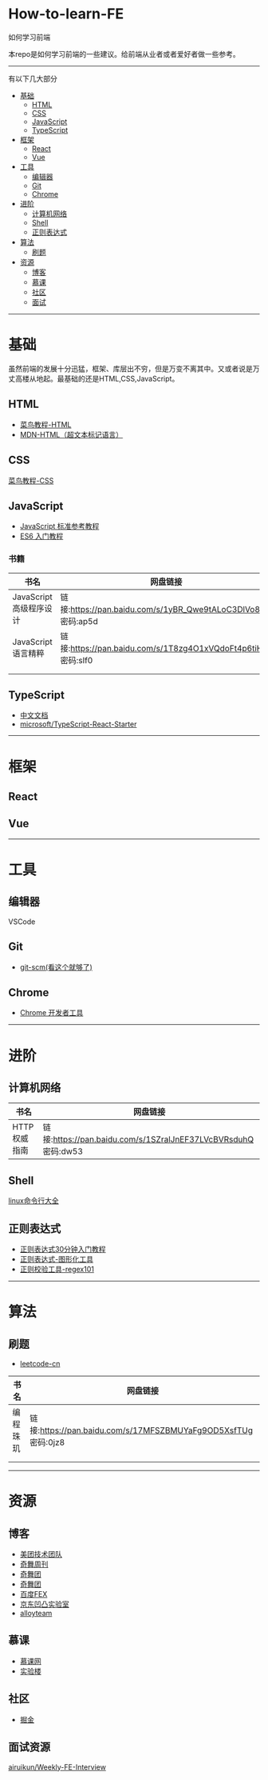 # How-to-learn-FE
如何学习前端

本repo是如何学习前端的一些建议。给前端从业者或者爱好者做一些参考。

**********************

有以下几大部分
- [基础](#基础)
    - [HTML](#HTML)
    - [CSS](#CSS)
    - [JavaScript](#JavaScript)
    - [TypeScript](#TypeScript)
- [框架](#框架)
    - [React](#React)
    - [Vue](#Vue)
- [工具](#工具)
    - [编辑器](#编辑器)
    - [Git](#Git)
    - [Chrome](#Chrome)
- [进阶](#进阶)
    - [计算机网络](#计算机网络)
    - [Shell](#Shell)
    - [正则表达式](#正则表达式)
- [算法](#算法)
    - [刷题](#刷题)
- [资源](#资源)
    - [博客](#博客)
    - [慕课](#慕课)
    - [社区](#社区)
    - [面试](#面试)

**********************

# <a id="基础">基础</a>
虽然前端的发展十分迅猛，框架、库层出不穷，但是万变不离其中。又或者说是万丈高楼从地起。最基础的还是HTML,CSS,JavaScript。

## <a id="HTML">HTML</a>
- [菜鸟教程-HTML](https://www.runoob.com/html/html-tutorial.html)
- [MDN-HTML（超文本标记语言）](https://developer.mozilla.org/zh-CN/docs/Web/HTML)

## <a id="CSS">CSS</a>
[菜鸟教程-CSS](https://www.runoob.com/css/css-tutorial.html)

## <a id="JavaScript">JavaScript</a>
- [JavaScript 标准参考教程](http://javascript.ruanyifeng.com/)
- [ES6 入门教程](http://es6.ruanyifeng.com/)

### <a id="JavaScript书籍">书籍</a>
| 书名 |网盘链接 |
| --- | --- |
| JavaScript高级程序设计 | 链接:https://pan.baidu.com/s/1yBR_Qwe9tALoC3DlVo8l7g  密码:ap5d|
| JavaScript语言精粹 | 链接:https://pan.baidu.com/s/1T8zg4O1xVQdoFt4p6tiHtw  密码:slf0|
|  | |
|  | |



## TypeScript
- [中文文档](https://www.tslang.cn/docs/home.html)
- [microsoft/TypeScript-React-Starter](https://github.com/Microsoft/TypeScript-React-Starter#typescript-react-starter)

**********************

# <a id="框架">框架</a>
## <a id="React">React</a>
## <a id="Vue">Vue</a>
**********************

# <a id="工具">工具</a>
## 编辑器
VSCode

## Git
- [git-scm(看这个就够了)](https://git-scm.com/book/zh/v2)

## Chrome
- [Chrome 开发者工具](https://developers.google.com/web/tools/chrome-devtools/)

**********************

# <a id="进阶">进阶</a>
## 计算机网络

| 书名 |网盘链接 |
| --- | --- |
| HTTP权威指南 | 链接:https://pan.baidu.com/s/1SZralJnEF37LVcBVRsduhQ  密码:dw53|

## Shell
[linux命令行大全](https://man.linuxde.net/)

## 正则表达式
- [正则表达式30分钟入门教程](https://www.cnblogs.com/deerchao/archive/2006/08/24/zhengzhe30fengzhongjiaocheng.html)
- [正则表达式-图形化工具](https://jex.im/regulex/#!flags=&re=%5E(a%7Cb)*%3F%24)
- [正则校验工具-regex101](https://regex101.com/)

**********************

# <a id="算法">算法</a>

## <a id="算法">刷题</a>
- [leetcode-cn](https://leetcode-cn.com/problemset/all/)

| 书名 |网盘链接 |
| --- | --- |
| 编程珠玑 | 链接:https://pan.baidu.com/s/17MFSZBMUYaFg9OD5XsfTUg  密码:0jz8 |
|  | |
|  | |

**********************

# <a id="资源">资源</a>

## <a id="博客">博客</a>
- [美团技术团队](https://tech.meituan.com/)
- [奇舞周刊](https://weekly.75team.com/)
- [奇舞团](https://75.team/)
- [奇舞团](https://75.team/)
- [百度FEX](http://fex.baidu.com/)
- [京东凹凸实验室](https://aotu.io/index.html)
- [alloyteam](http://www.alloyteam.com/)

## 慕课

- [慕课网](https://www.imooc.com/)
- [实验楼](https://www.shiyanlou.com/)

## 社区
- [掘金](https://juejin.im/timeline)

## 面试资源
[airuikun/Weekly-FE-Interview](https://github.com/airuikun/Weekly-FE-Interview)
